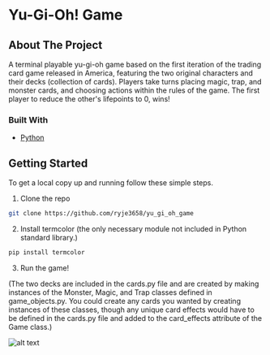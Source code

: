 # Yu-Gi-Oh! Game

<!-- ABOUT THE PROJECT -->
## About The Project


A terminal playable yu-gi-oh game based on the first iteration of the trading card game released in America, 
featuring the two original characters and their decks (collection of cards). Players take turns placing
magic, trap, and monster cards, and choosing actions within the rules of the game. The first player to reduce
the other's lifepoints to 0, wins!


### Built With

* [Python]()


<!-- GETTING STARTED -->
## Getting Started
To get a local copy up and running follow these simple steps.

1. Clone the repo
```sh
git clone https://github.com/ryje3658/yu_gi_oh_game
```
2. Install termcolor (the only necessary module not included in Python standard library.)
```sh
pip install termcolor
```
3. Run the game!


(The two decks are included in the cards.py file and are created by making instances of the Monster, Magic,
and Trap classes defined in game_objects.py. You could create any cards you wanted by creating instances of
these classes, though any unique card effects would have to be defined in the cards.py file and added to the
card_effects attribute of the Game class.)


![alt text](https://github.com/ryje3658/yu_gi_oh_game/blob/master/yugioh_demo_smaller.gif "Game Demo")
